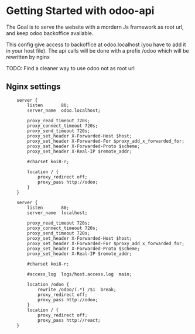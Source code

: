 # Getting Started with odoo-api

The Goal is to serve the website with a mordern Js framework as root url, and keep odoo
backoffice available.

This config give access to backoffice at odoo.localhost (you have to add it in your host file).
The api calls will be done with a prefix /odoo which will be rewritten by nginx

TODO: Find a cleaner way to use odoo not as root url 

## Nginx settings

```
    server {
        listen       80;
        server_name  odoo.localhost;

        proxy_read_timeout 720s;
        proxy_connect_timeout 720s;
        proxy_send_timeout 720s;
        proxy_set_header X-Forwarded-Host $host;
        proxy_set_header X-Forwarded-For $proxy_add_x_forwarded_for;
        proxy_set_header X-Forwarded-Proto $scheme;
        proxy_set_header X-Real-IP $remote_addr;

        #charset koi8-r;

        location / {
            proxy_redirect off;
            proxy_pass http://odoo;
        }
    }

    server {
        listen       80;
        server_name  localhost;

        proxy_read_timeout 720s;
        proxy_connect_timeout 720s;
        proxy_send_timeout 720s;
        proxy_set_header X-Forwarded-Host $host;
        proxy_set_header X-Forwarded-For $proxy_add_x_forwarded_for;
        proxy_set_header X-Forwarded-Proto $scheme;
        proxy_set_header X-Real-IP $remote_addr;

        #charset koi8-r;

        #access_log  logs/host.access.log  main;

        location /odoo {
            rewrite /odoo/(.*) /$1  break;
            proxy_redirect off;
            proxy_pass http://odoo;
        }
        location / {
            proxy_redirect off;
            proxy_pass http://react;
    }
```

